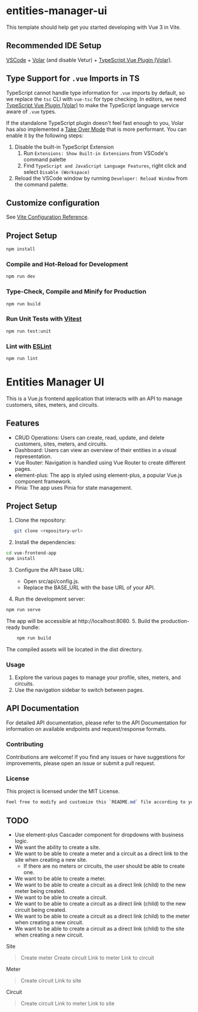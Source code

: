 # entities-manager-ui

This template should help get you started developing with Vue 3 in Vite.

## Recommended IDE Setup

[VSCode](https://code.visualstudio.com/) + [Volar](https://marketplace.visualstudio.com/items?itemName=Vue.volar) (and disable Vetur) + [TypeScript Vue Plugin (Volar)](https://marketplace.visualstudio.com/items?itemName=Vue.vscode-typescript-vue-plugin).

## Type Support for `.vue` Imports in TS

TypeScript cannot handle type information for `.vue` imports by default, so we replace the `tsc` CLI with `vue-tsc` for type checking. In editors, we need [TypeScript Vue Plugin (Volar)](https://marketplace.visualstudio.com/items?itemName=Vue.vscode-typescript-vue-plugin) to make the TypeScript language service aware of `.vue` types.

If the standalone TypeScript plugin doesn't feel fast enough to you, Volar has also implemented a [Take Over Mode](https://github.com/johnsoncodehk/volar/discussions/471#discussioncomment-1361669) that is more performant. You can enable it by the following steps:

1. Disable the built-in TypeScript Extension
    1) Run `Extensions: Show Built-in Extensions` from VSCode's command palette
    2) Find `TypeScript and JavaScript Language Features`, right click and select `Disable (Workspace)`
2. Reload the VSCode window by running `Developer: Reload Window` from the command palette.

## Customize configuration

See [Vite Configuration Reference](https://vitejs.dev/config/).

## Project Setup

```sh
npm install
```

### Compile and Hot-Reload for Development

```sh
npm run dev
```

### Type-Check, Compile and Minify for Production

```sh
npm run build
```

### Run Unit Tests with [Vitest](https://vitest.dev/)

```sh
npm run test:unit
```

### Lint with [ESLint](https://eslint.org/)

```sh
npm run lint
```

# Entities Manager UI

This is a Vue.js frontend application that interacts with an API to manage customers, sites, meters, and circuits.

## Features

- CRUD Operations: Users can create, read, update, and delete customers, sites, meters, and circuits.
- Dashboard: Users can view an overview of their entities in a visual representation.
- Vue Router: Navigation is handled using Vue Router to create different pages.
- element-plus: The app is styled using element-plus, a popular Vue.js component framework.
- Pinia: The app uses Pinia for state management.

## Project Setup

1. Clone the repository:
```bash
   git clone <repository-url>
```
2. Install the dependencies:
```bash
cd vue-frontend-app
npm install
```
3. Configure the API base URL:
    - Open src/api/config.js.
    - Replace the BASE_URL with the base URL of your API.

4. Run the development server:
```bash
npm run serve
```
The app will be accessible at http://localhost:8080.
5. Build the production-ready bundle:
```bash
    npm run build
```
The compiled assets will be located in the dist directory.

### Usage

1. Explore the various pages to manage your profile, sites, meters, and circuits.
2. Use the navigation sidebar to switch between pages.

## API Documentation

For detailed API documentation, please refer to the API Documentation for information on available endpoints and request/response formats.

### Contributing

Contributions are welcome! If you find any issues or have suggestions for improvements, please open an issue or submit a pull request.

### License

This project is licensed under the MIT License.

```css
Feel free to modify and customize this `README.md` file according to your specific project requirements and details.
```
## TODO
- Use element-plus Cascader component for dropdowns with business logic.
- We want the ability to create a site.
- We want to be able to create a meter and a circuit as a direct link to the site when creating a new site.
    - If there are no meters or circuits, the user should be able to create one.
- We want to be able to create a meter.
- We want to be able to create a circuit as a direct link (child) to the new meter being created.
- We want to be able to create a circuit.
- We want to be able to create a circuit as a direct link (child) to the new circuit being created.
- We want to be able to create a circuit as a direct link (child) to the meter when creating a new circuit.
- We want to be able to create a circuit as a direct link (child) to the site when creating a new circuit.

Site
  > Create meter
  > Create circuit
  > Link to meter
  > Link to circuit

Meter
  > Create circuit
  > Link to site

Circuit
  > Create circuit
  > Link to meter
  > Link to site
